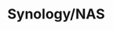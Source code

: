 # Synology/NAS

[.de]: ../../de/src/synology-as-backupspace.md
[.source]: https://www.linux-tips-and-tricks.de/en/synology
[.source]: https://www.linux-tips-and-tricks.de/de/synology
